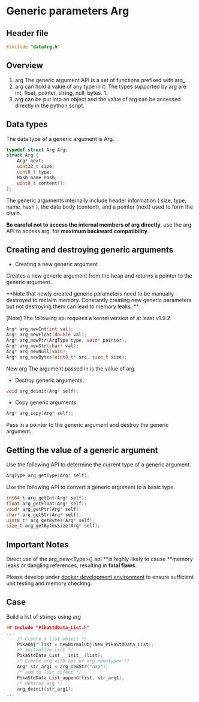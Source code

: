 # Generic parameters Arg

## Header file

```c
#include "dataArg.h"
```

## Overview

1. arg The generic argument API is a set of functions prefixed with arg_.
1. arg can hold a value of any type in it.
The types supported by arg are: int, float, pointer, string, null, bytes. 1.
1. arg can be put into an object and the value of arg can be accessed directly in the python script.

## Data types

The data type of a generic argument is Arg.

```c
typedef struct Arg Arg;
struct Arg {
    Arg* next;
    uint32_t size;
    uint8_t type;
    Hash name_hash;
    uint8_t content[];
};
```

The generic arguments internally include header information ( size, type, name_hash ), the data body (content), and a pointer (next) used to form the chain.

**Be careful not to access the internal members of arg directly**, use the arg API to access arg. for **maximum backward compatibility**.


## Creating and destroying generic arguments

- Creating a new generic argument

Creates a new generic argument from the heap and returns a pointer to the generic argument.

**Note that newly created generic parameters need to be manually destroyed to reclaim memory. Constantly creating new generic parameters but not destroying them can lead to memory leaks. **

[Note] The following api requires a kernel version of at least v1.9.2

```c
Arg* arg_newInt(int val);
Arg* arg_newFloat(double val);
Arg* arg_newPtr(ArgType type, void* pointer);
Arg* arg_newStr(char* val);
Arg* arg_newNull(void);
Arg* arg_newBytes(uint8_t* src, size_t size);
```

New arg The argument passed in is the value of arg.

- Destroy generic arguments.

```c
void arg_deinit(Arg* self);
```

- Copy generic arguments
```c
Arg* arg_copy(Arg* self);
```

Pass in a pointer to the generic argument and destroy the generic argument.

## Getting the value of a generic argument

Use the following API to determine the current type of a generic argument.

```c
ArgType arg_getType(Arg* self);
```

Use the following API to convert a generic argument to a basic type.

```c
int64_t arg_getInt(Arg* self);
float arg_getFloat(Arg* self);
void* arg_getPtr(Arg* self);
char* arg_getStr(Arg* self);
uint8_t* arg_getBytes(Arg* self);
size_t arg_getBytesSize(Arg* self);
```

## Important Notes

Direct use of the arg_new\<Type\>() api **is highly likely to cause **memory leaks or dangling references, resulting in **fatal flaws**.

Please develop under [docker development environment](https://pikadoc.readthedocs.io/zh/latest/get-start_linux.html) to ensure sufficient unit testing and memory checking.

## Case

Build a list of strings using arg

``` C
## Include "PikaStdData_List.h"
...
    /* Create a list object */
    PikaObj* list = newNormalObj(New_PikaStdData_List);
    /* initialize list */
    PikaStdData_List___init__(list);
    /* Create arg with api of arg_new<type> */
    Arg* str_arg1 = arg_newStr("aaa");
    /* add to list object */
    PikaStdData_List_append(list, str_arg1);
    /* destroy arg */
    arg_deinit(str_arg1);
...
```


